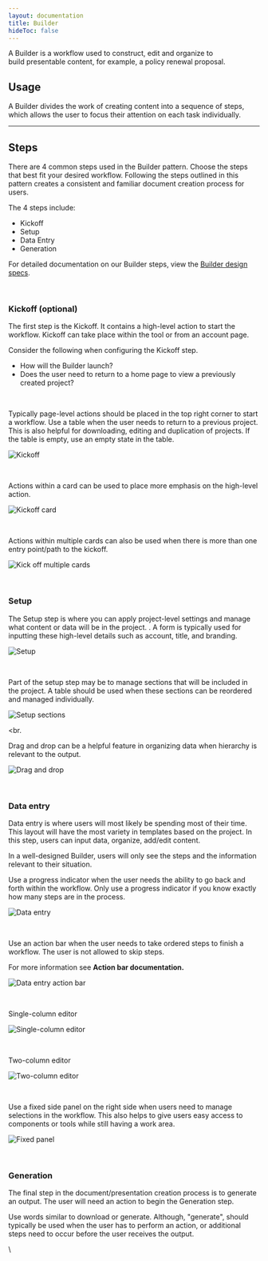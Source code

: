 ```yaml
---
layout: documentation
title: Builder
hideToc: false
---
```

<!--StartFragment-->

A Builder is a workflow used to construct, edit and organize to build presentable content, for example, a policy renewal proposal.

## Usage

A Builder divides the work of creating content into a sequence of steps, which allows the user to focus their attention on each task individually.

<hr>

## Steps

There are 4 common steps used in the Builder pattern. Choose the steps that best fit your desired workflow. Following the steps outlined in this pattern creates a consistent and familiar document creation process for users.

The 4 steps include:

* Kickoff
* Setup
* Data Entry
* Generation

For detailed documentation on our Builder steps, view the [Builder design specs](https://xd.adobe.com/view/918e997c-d5e3-4c4c-8cb5-491b6aeac31c-c4dd/grid).

<br>

### **Kickoff** (optional)

The first step is the Kickoff. It contains a high-level action to start the workflow. Kickoff can take place within the tool or from an account page.

Consider the following when configuring the Kickoff step.

* How will the Builder launch?
* Does the user need to return to a home page to view a previously created project?

<br>

Typically page-level actions should be placed in the top right corner to start a workflow. Use a table when the user needs to return to a previous project. This is also helpful for downloading, editing and duplication of projects. If the table is empty, use an empty state in the table.

![Kickoff](/images/kickoff.png)

<br>

Actions within a card can be used to place more emphasis on the high-level action.

![Kickoff card](/images/kickoff-–-2.png)

<br>

Actions within multiple cards can also be used when there is more than one entry point/path to the kickoff.

![Kick off multiple cards](/images/kickoff-–-3.png)

<br>

### Setup

The Setup step is where you can apply project-level settings and manage what content or data will be in the project. . A form is typically used for inputting these high-level details such as account, title, and branding.

![Setup](/images/setup.png)

<br>

Part of the setup step may be to manage sections that will be included in the project. A table should be used when these sections can be reordered and managed individually. 

![Setup sections](/images/setup-–-2.png)

<br.

Drag and drop can be a helpful feature in organizing data when hierarchy is relevant to the output. 

![Drag and drop](/images/setup-–-3.png)

<br>

### Data entry

Data entry is where users will most likely be spending most of their time. This layout will have the most variety in templates based on the project. In this step, users can input data, organize, add/edit content. 

In a well-designed Builder, users will only see the steps and the information relevant to their situation.

Use a progress indicator when the user needs the ability to go back and forth within the workflow. Only use a progress indicator if you know exactly how many steps are in the process.

![Data entry](/images/data-entry.png)

<br>

Use an action bar when the user needs to take ordered steps to finish a workflow. The user is not allowed to skip steps. 

For more information see **Action bar documentation.**

![Data entry action bar](/images/data-entry-–-2.png)

<br>

Single-column editor

![Single-column editor](/images/data-entry-–-3.png)

<br>

Two-column editor

![Two-column editor](/images/data-entry-–-4.png)

<br>

Use a fixed side panel on the right side when users need to manage selections in the workflow. This also helps to give users easy access to components or tools while still having a work area.

![Fixed panel](/images/data-entry-–-5.png)

<br>

### Generation

The final step in the document/presentation creation process is to generate an output. The user will need an action to begin the Generation step. 

Use words similar to download or generate. Although, "generate", should typically be used when the user has to perform an action, or additional steps need to occur before the user receives the output.

\
<!--EndFragment-->